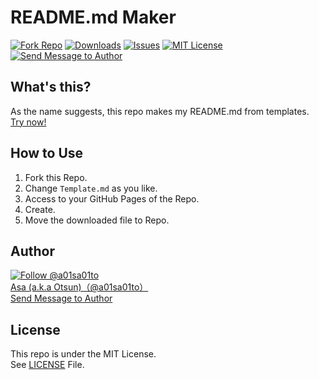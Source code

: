 # README.md Maker

[![Fork Repo](https://img.shields.io/github/forks/a01sa01to/README-Maker?style=social&maxAge=3600)](https://github.com/a01sa01to/README-Maker/fork) [![Downloads](https://img.shields.io/github/downloads/a01sa01to/README-Maker/total, "Download")](https://github.com/a01sa01to/README-Maker/releases) [![Issues](https://img.shields.io/github/issues/a01sa01to/README-Maker?maxAge=3600, "Issues")](https://github.com/a01sa01to/README-Maker/issues) [![MIT License](https://img.shields.io/github/license/a01sa01to/README-Maker?maxAge=3600, "License")](https://github.com/a01sa01to/README-Maker/blob/master/LICENSE) [![Send Message to Author](https://img.shields.io/static/v1?style=flat&logo=twitter&label=Message&color=1da1f2&link=https%3A%2F%2Ftwitter.com%2Fmessages%2Fcompose%3Frecipient_id%3D4273512934&link=https%3A%2F%2Ftwitter.com%2Fmessages%2Fcompose%3Frecipient_id%3D4273512934&message=%40a01sa01to&maxAge=3600, "Send Message to Author")](https://twitter.com/messages/compose?recipient_id=4273512934)<br>

## What's this?

As the name suggests, this repo makes my README.md from templates.<br>
[Try now!](https://repos.a01sa01to.com/README-Maker)

## How to Use

1. Fork this Repo.
2. Change `Template.md` as you like.
3. Access to your GitHub Pages of the Repo.
4. Create.
5. Move the downloaded file to Repo.

## Author

[![Follow @a01sa01to](https://img.shields.io/twitter/follow/a01sa01to?label=Follow&style=social&maxAge=3600, "Follow")](https://twitter.com/intent/follow?screen_name=a01sa01to)<br>
[Asa (a.k.a Otsun)（@a01sa01to）](https://twitter.com/a01sa01to)<br>
[Send Message to Author](https://twitter.com/messages/compose?recipient_id=4273512934)

## License

This repo is under the MIT License.<br>
See [LICENSE](https://github.com/a01sa01to/README-Maker/blob/master/LICENSE) File.
